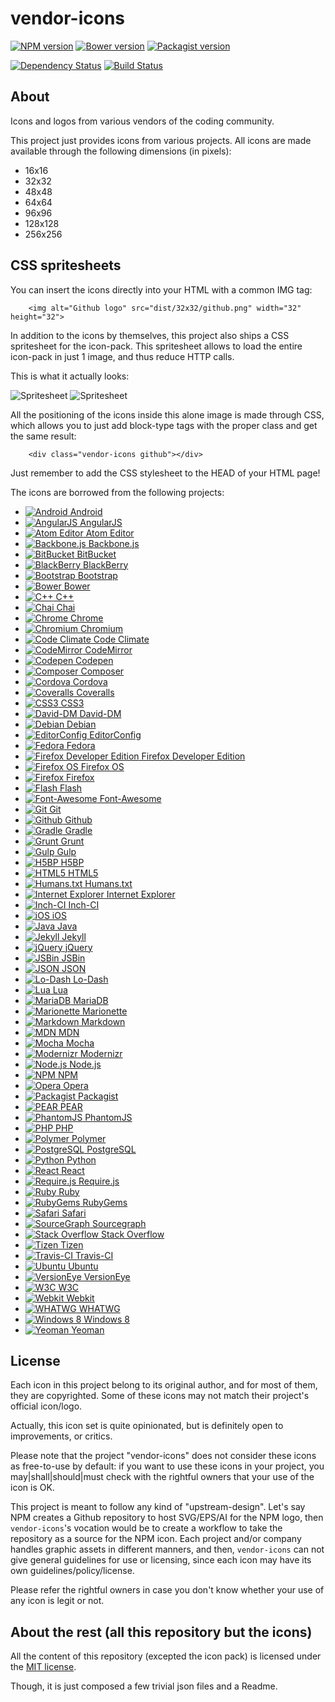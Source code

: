 vendor-icons
============


[![NPM version](https://img.shields.io/npm/v/vendor-icons.svg)](https://www.npmjs.org/package/vendor-icons)
[![Bower version](https://img.shields.io/bower/v/vendor-icons.svg)](http://bower.io/search/?q=vendor-icons)
[![Packagist version](https://img.shields.io/packagist/v/t1st3/vendor-icons.svg)](https://packagist.org/packages/t1st3/vendor-icons)


[![Dependency Status](https://img.shields.io/david/dev/T1st3/vendor-icons.svg)](https://david-dm.org/t1st3/vendor-icons)
[![Build Status](https://img.shields.io/travis/T1st3/vendor-icons.svg)](https://travis-ci.org/T1st3/vendor-icons)



About
--------

Icons and logos from various vendors of the coding community.


This project just provides icons from various projects. All icons are made available through the following dimensions (in pixels):

* 16x16
* 32x32
* 48x48
* 64x64
* 96x96
* 128x128
* 256x256


CSS spritesheets
----------

You can insert the icons directly into your HTML with a common IMG tag:

```
    <img alt="Github logo" src="dist/32x32/github.png" width="32" height="32">
```


In addition to the icons by themselves, this project also ships a CSS spritesheet for the icon-pack. This spritesheet allows to load the entire icon-pack in just 1 image, and thus reduce HTTP calls.

This is what it actually looks:

![Spritesheet](https://raw.githubusercontent.com/T1st3/vendor-icons/master/dist/sprite-32x32/vendor-icons.png)
![Spritesheet](https://raw.githubusercontent.com/T1st3/vendor-icons/master/dist/sprite-16x16/vendor-icons.png)


All the positioning of the icons inside this alone image is made through CSS, which allows you to just add block-type tags with the proper class and get the same result:

```
    <div class="vendor-icons github"></div>
```

Just remember to add the CSS stylesheet to the HEAD of your HTML page!


The icons are borrowed from the following projects:

* [![Android](https://raw.githubusercontent.com/T1st3/vendor-icons/master/dist/32x32/android.png) Android](https://www.android.com/)
* [![AngularJS](https://raw.githubusercontent.com/T1st3/vendor-icons/master/dist/32x32/angular.png) AngularJS](https://angularjs.org/)
* [![Atom Editor](https://raw.githubusercontent.com/T1st3/vendor-icons/master/dist/32x32/atom.png) Atom Editor](https://atom.io/)
* [![Backbone.js](https://raw.githubusercontent.com/T1st3/vendor-icons/master/dist/32x32/backbone.png) Backbone.js](http://backbonejs.org/)
* [![BitBucket](https://raw.githubusercontent.com/T1st3/vendor-icons/master/dist/32x32/bitbucket.png) BitBucket](https://bitbucket.org/)
* [![BlackBerry](https://raw.githubusercontent.com/T1st3/vendor-icons/master/dist/32x32/blackberry.png) BlackBerry](http://global.blackberry.com/)
* [![Bootstrap](https://raw.githubusercontent.com/T1st3/vendor-icons/master/dist/32x32/bootstrap.png) Bootstrap](http://getbootstrap.com/)
* [![Bower](https://raw.githubusercontent.com/T1st3/vendor-icons/master/dist/32x32/bower.png) Bower](http://bower.io/)
* [![C++](https://raw.githubusercontent.com/T1st3/vendor-icons/master/dist/32x32/c.png) C++](http://en.wikipedia.org/wiki/C%2B%2B)
* [![Chai](https://raw.githubusercontent.com/T1st3/vendor-icons/master/dist/32x32/chai.png) Chai](http://chaijs.com/)
* [![Chrome](https://raw.githubusercontent.com/T1st3/vendor-icons/master/dist/32x32/chrome.png) Chrome](https://www.google.com/chrome/browser/desktop/index.html)
* [![Chromium](https://raw.githubusercontent.com/T1st3/vendor-icons/master/dist/32x32/chromium.png) Chromium](https://www.chromium.org/)
* [![Code Climate](https://raw.githubusercontent.com/T1st3/vendor-icons/master/dist/32x32/code-climate.png) Code Climate](https://codeclimate.com/)
* [![CodeMirror](https://raw.githubusercontent.com/T1st3/vendor-icons/master/dist/32x32/codemirror.png) CodeMirror](http://codemirror.net/)
* [![Codepen](https://raw.githubusercontent.com/T1st3/vendor-icons/master/dist/32x32/codepen.png) Codepen](http://codepen.io/)
* [![Composer](https://raw.githubusercontent.com/T1st3/vendor-icons/master/dist/32x32/composer.png) Composer](https://getcomposer.org/)
* [![Cordova](https://raw.githubusercontent.com/T1st3/vendor-icons/master/dist/32x32/cordova.png) Cordova](http://cordova.apache.org/)
* [![Coveralls](https://raw.githubusercontent.com/T1st3/vendor-icons/master/dist/32x32/coveralls.png) Coveralls](https://coveralls.io/)
* [![CSS3](https://raw.githubusercontent.com/T1st3/vendor-icons/master/dist/32x32/css3.png) CSS3](http://www.w3.org/Style/CSS/)
* [![David-DM](https://raw.githubusercontent.com/T1st3/vendor-icons/master/dist/32x32/david-dm.png) David-DM](https://david-dm.org/)
* [![Debian](https://raw.githubusercontent.com/T1st3/vendor-icons/master/dist/32x32/debian.png) Debian](https://www.debian.org/)
* [![EditorConfig](https://raw.githubusercontent.com/T1st3/vendor-icons/master/dist/32x32/editorconfig.png) EditorConfig](http://editorconfig.org/)
* [![Fedora](https://raw.githubusercontent.com/T1st3/vendor-icons/master/dist/32x32/fedora.png) Fedora](https://getfedora.org/)
* [![Firefox Developer Edition](https://raw.githubusercontent.com/T1st3/vendor-icons/master/dist/32x32/firefox-dev.png) Firefox Developer Edition](https://www.mozilla.org/en-US/firefox/developer/)
* [![Firefox OS](https://raw.githubusercontent.com/T1st3/vendor-icons/master/dist/32x32/firefox-os.png) Firefox OS](https://www.mozilla.org/en/firefox/os/)
* [![Firefox](https://raw.githubusercontent.com/T1st3/vendor-icons/master/dist/32x32/firefox.png) Firefox](https://www.mozilla.org/firefox/)
* [![Flash](https://raw.githubusercontent.com/T1st3/vendor-icons/master/dist/32x32/flash.png) Flash](https://get.adobe.com/flashplayer/)
* [![Font-Awesome](https://raw.githubusercontent.com/T1st3/vendor-icons/master/dist/32x32/font-awesome.png) Font-Awesome](http://fortawesome.github.io/Font-Awesome/)
* [![Git](https://raw.githubusercontent.com/T1st3/vendor-icons/master/dist/32x32/git.png) Git](http://git-scm.com/)
* [![Github](https://raw.githubusercontent.com/T1st3/vendor-icons/master/dist/32x32/github.png) Github](https://github.com/)
* [![Gradle](https://raw.githubusercontent.com/T1st3/vendor-icons/master/dist/32x32/gradle.png) Gradle](https://gradle.org/)
* [![Grunt](https://raw.githubusercontent.com/T1st3/vendor-icons/master/dist/32x32/grunt.png) Grunt](http://gruntjs.com/)
* [![Gulp](https://raw.githubusercontent.com/T1st3/vendor-icons/master/dist/32x32/gulp.png) Gulp](http://gulpjs.com/)
* [![H5BP](https://raw.githubusercontent.com/T1st3/vendor-icons/master/dist/32x32/h5bp.png) H5BP](https://html5boilerplate.com/)
* [![HTML5](https://raw.githubusercontent.com/T1st3/vendor-icons/master/dist/32x32/html5.png) HTML5](http://www.w3.org/TR/html5/)
* [![Humans.txt](https://raw.githubusercontent.com/T1st3/vendor-icons/master/dist/32x32/humans-txt.png) Humans.txt](http://humanstxt.org/)
* [![Internet Explorer](https://raw.githubusercontent.com/T1st3/vendor-icons/master/dist/32x32/ie.png) Internet Explorer](http://windows.microsoft.com/en-us/internet-explorer/download-ie)
* [![Inch-CI](https://raw.githubusercontent.com/T1st3/vendor-icons/master/dist/32x32/inch-ci.png) Inch-CI](https://inch-ci.org/)
* [![iOS](https://raw.githubusercontent.com/T1st3/vendor-icons/master/dist/32x32/ios.png) iOS](https://www.apple.com/ios/)
* [![Java](https://raw.githubusercontent.com/T1st3/vendor-icons/master/dist/32x32/java.png) Java](https://www.java.com/)
* [![Jekyll](https://raw.githubusercontent.com/T1st3/vendor-icons/master/dist/32x32/jekyll.png) Jekyll](http://jekyllrb.com/)
* [![jQuery](https://raw.githubusercontent.com/T1st3/vendor-icons/master/dist/32x32/jquery.png) jQuery](http://jquery.com/)
* [![JSBin](https://raw.githubusercontent.com/T1st3/vendor-icons/master/dist/32x32/jsbin.png) JSBin](http://jsbin.com)
* [![JSON](https://raw.githubusercontent.com/T1st3/vendor-icons/master/dist/32x32/json.png) JSON](http://json.org/)
* [![Lo-Dash](https://raw.githubusercontent.com/T1st3/vendor-icons/master/dist/32x32/lodash.png) Lo-Dash](http://lodash.com/)
* [![Lua](https://raw.githubusercontent.com/T1st3/vendor-icons/master/dist/32x32/lua.png) Lua](http://www.lua.org/)
* [![MariaDB](https://raw.githubusercontent.com/T1st3/vendor-icons/master/dist/32x32/mariadb.png) MariaDB](https://mariadb.org/)
* [![Marionette](https://raw.githubusercontent.com/T1st3/vendor-icons/master/dist/32x32/marionette.png) Marionette](http://marionettejs.com/)
* [![Markdown](https://raw.githubusercontent.com/T1st3/vendor-icons/master/dist/32x32/markdown.png) Markdown](http://daringfireball.net/projects/markdown/)
* [![MDN](https://raw.githubusercontent.com/T1st3/vendor-icons/master/dist/32x32/mdn.png) MDN](https://developer.mozilla.org/)
* [![Mocha](https://raw.githubusercontent.com/T1st3/vendor-icons/master/dist/32x32/mocha.png) Mocha](http://mochajs.org/)
* [![Modernizr](https://raw.githubusercontent.com/T1st3/vendor-icons/master/dist/32x32/modernizr.png) Modernizr](http://modernizr.com/)
* [![Node.js](https://raw.githubusercontent.com/T1st3/vendor-icons/master/dist/32x32/nodejs.png) Node.js](https://nodejs.org/)
* [![NPM](https://raw.githubusercontent.com/T1st3/vendor-icons/master/dist/32x32/npm.png) NPM](https://www.npmjs.com/)
* [![Opera](https://raw.githubusercontent.com/T1st3/vendor-icons/master/dist/32x32/opera.png) Opera](http://www.opera.com)
* [![Packagist](https://raw.githubusercontent.com/T1st3/vendor-icons/master/dist/32x32/packagist.png) Packagist](https://packagist.org/)
* [![PEAR](https://raw.githubusercontent.com/T1st3/vendor-icons/master/dist/32x32/pear.png) PEAR](http://pear.php.net/)
* [![PhantomJS](https://raw.githubusercontent.com/T1st3/vendor-icons/master/dist/32x32/phantomjs.png) PhantomJS](http://phantomjs.org/)
* [![PHP](https://raw.githubusercontent.com/T1st3/vendor-icons/master/dist/32x32/php.png) PHP](http://php.net/)
* [![Polymer](https://raw.githubusercontent.com/T1st3/vendor-icons/master/dist/32x32/polymer.png) Polymer](https://www.polymer-project.org/)
* [![PostgreSQL](https://raw.githubusercontent.com/T1st3/vendor-icons/master/dist/32x32/postgresql.png) PostgreSQL](http://www.postgresql.org/)
* [![Python](https://raw.githubusercontent.com/T1st3/vendor-icons/master/dist/32x32/python.png) Python](https://www.python.org/)
* [![React](https://raw.githubusercontent.com/T1st3/vendor-icons/master/dist/32x32/react.png) React](https://facebook.github.io/react/)
* [![Require.js](https://raw.githubusercontent.com/T1st3/vendor-icons/master/dist/32x32/requirejs.png) Require.js](http://requirejs.org/)
* [![Ruby](https://raw.githubusercontent.com/T1st3/vendor-icons/master/dist/32x32/ruby.png) Ruby](http://rubyonrails.org/)
* [![RubyGems](https://raw.githubusercontent.com/T1st3/vendor-icons/master/dist/32x32/rubygems.png) RubyGems](https://rubygems.org/)
* [![Safari](https://raw.githubusercontent.com/T1st3/vendor-icons/master/dist/32x32/safari.png) Safari](https://www.apple.com/safari/)
* [![SourceGraph](https://raw.githubusercontent.com/T1st3/vendor-icons/master/dist/32x32/sourcegraph.png) Sourcegraph](https://sourcegraph.com/)
* [![Stack Overflow](https://raw.githubusercontent.com/T1st3/vendor-icons/master/dist/32x32/stack-overflow.png) Stack Overflow](http://stackoverflow.com/)
* [![Tizen](https://raw.githubusercontent.com/T1st3/vendor-icons/master/dist/32x32/tizen.png) Tizen](https://www.tizen.org)
* [![Travis-CI](https://raw.githubusercontent.com/T1st3/vendor-icons/master/dist/32x32/travis-ci.png) Travis-CI](https://travis-ci.org/)
* [![Ubuntu](https://raw.githubusercontent.com/T1st3/vendor-icons/master/dist/32x32/ubuntu.png) Ubuntu](http://www.ubuntu.com/)
* [![VersionEye](https://raw.githubusercontent.com/T1st3/vendor-icons/master/dist/32x32/versioneye.png) VersionEye](https://www.versioneye.com/)
* [![W3C](https://raw.githubusercontent.com/T1st3/vendor-icons/master/dist/32x32/w3c.png) W3C](http://www.w3.org/)
* [![Webkit](https://raw.githubusercontent.com/T1st3/vendor-icons/master/dist/32x32/webkit.png) Webkit](https://www.webkit.org/)
* [![WHATWG](https://raw.githubusercontent.com/T1st3/vendor-icons/master/dist/32x32/whatwg.png) WHATWG](https://whatwg.org/)
* [![Windows 8](https://raw.githubusercontent.com/T1st3/vendor-icons/master/dist/32x32/windows8.png) Windows 8](http://windows.microsoft.com/en-us/windows-8)
* [![Yeoman](https://raw.githubusercontent.com/T1st3/vendor-icons/master/dist/32x32/yeoman.png) Yeoman](http://yeoman.io/)





License
---------

Each icon in this project belong to its original author, and for most of them, they are copyrighted. Some of these icons may not match their project's official icon/logo.

Actually, this icon set is quite opinionated, but is definitely open to improvements, or critics.

Please note that the project "vendor-icons" does not consider these icons as free-to-use by default: 
if you want to use these icons in your project, you may|shall|should|must check with the rightful owners that your use of the icon is OK.

This project is meant to follow any kind of "upstream-design". 
Let's say NPM creates a Github repository to host SVG/EPS/AI for the NPM logo, then `vendor-icons`'s vocation would be to create a workflow to take the repository as a source for the NPM icon. 
Each project and/or company handles graphic assets in different manners, and then, `vendor-icons` can not give general guidelines for use or licensing, since each icon may have its own guidelines/policy/license.

Please refer the rightful owners in case you don't know whether your use of any icon is legit or not.



About the rest (all this repository but the icons)
----------

All the content of this repository (excepted the icon pack) 
is licensed under the [MIT license](http://opensource.org/licenses/MIT).

Though, it is just composed a few trivial json files and a Readme.





